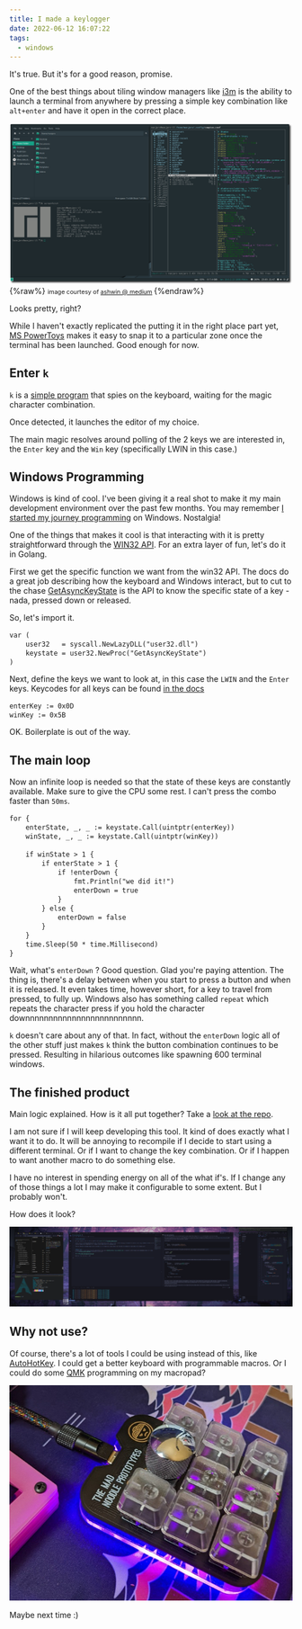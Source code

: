 ```yaml
---
title: I made a keylogger
date: 2022-06-12 16:07:22
tags:
  - windows
---
```


It's true. But it's for a good reason, promise.

One of the best things about tiling window managers like [i3m](https://i3wm.org/) is the ability to launch a terminal from anywhere by pressing a simple key combination like `alt+enter` and have it open in the correct place.

![i3wm screenshot](I-made-a-keylogger/i3wm.png)
{%raw%}
<span style="text-align: right;font-size:8pt">
image courtesy of <a href="https://medium.com/@ashwinvasudevan96/moving-from-ubuntu-to-manjaro-i3-window-manager-e13cd195ed7d">ashwin @ medium</a>
</span>
{%endraw%}

Looks pretty, right?

While I haven't exactly replicated the putting it in the right place part yet, [MS PowerToys](https://docs.microsoft.com/en-us/windows/powertoys/) makes it easy to snap it to a particular zone once the terminal has been launched. Good enough for now.

## Enter `k`

`k` is a [simple program](http://github.com/keeb-dev/k) that spies on the keyboard, waiting for the magic character combination.

Once detected, it launches the editor of my choice.

The main magic resolves around polling of the 2 keys we are interested in, the `Enter` key and the `Win` key (specifically LWIN in this case.)

## Windows Programming

Windows is kind of cool. I've been giving it a real shot to make it my main development environment over the past few months. You may remember [I started my journey programming](/2022/05/28/The-beginning/) on Windows. Nostalgia!

One of the things that makes it cool is that interacting with it is pretty straightforward through the [WIN32 API](https://docs.microsoft.com/en-us/windows/win32/api/). For an extra layer of fun, let's do it in Golang.

First we get the specific function we want from the win32 API. The docs do a great job describing how the keyboard and Windows interact, but to cut to the chase [GetAsyncKeyState](https://docs.microsoft.com/en-us/windows/win32/api/winuser/nf-winuser-getasynckeystate) is the API to know the specific state of a key - nada, pressed down or released.

So, let's import it.

```golang
var (
	user32   = syscall.NewLazyDLL("user32.dll")
	keystate = user32.NewProc("GetAsyncKeyState")
)
```

Next, define the keys we want to look at, in this case the `LWIN` and the `Enter` keys. Keycodes for all keys can be found [in the docs](https://docs.microsoft.com/en-us/windows/win32/inputdev/virtual-key-codes)

```golang
enterKey := 0x0D
winKey := 0x5B
```

OK. Boilerplate is out of the way.

## The main loop

Now an infinite loop is needed so that the state of these keys are constantly available. Make sure to give the CPU some rest. I can't press the combo faster than `50ms`. 

```golang
for {
    enterState, _, _ := keystate.Call(uintptr(enterKey))
    winState, _, _ := keystate.Call(uintptr(winKey))

    if winState > 1 {
        if enterState > 1 {
            if !enterDown {
                fmt.Println("we did it!")
                enterDown = true
            }
        } else {
            enterDown = false
        }
    }
    time.Sleep(50 * time.Millisecond)
}
```

Wait, what's `enterDown` ? Good question. Glad you're paying attention. The thing is, there's a delay between when you start to press a button and when it is released. It even takes time, however short, for a key to travel from pressed, to fully up. Windows also has something called `repeat` which repeats the character press if you hold the character downnnnnnnnnnnnnnnnnnnnnnnnn.

`k` doesn't care about any of that. In fact, without the `enterDown` logic all of the other stuff just makes `k` think the button combination continues to be pressed. Resulting in hilarious outcomes like spawning 600 terminal windows.


## The finished product

Main logic explained. How is it all put together? Take a [look at the repo](http://github.com/keeb-dev/k). 

I am not sure if I will keep developing this tool. It kind of does exactly what I want it to do. It will be annoying to recompile if I decide to start using a different terminal. Or if I want to change the key combination. Or if I happen to want another macro to do something else.

I have no interest in spending energy on all of the what if's. If I change any of those things a lot I may make it configurable to some extent. But I probably won't.

How does it look?

[![my desktop](I-made-a-keylogger/desktop.png)](I-made-a-keylogger/desktop-full.png)


## Why not use?
Of course, there's a lot of tools I could be using instead of this, like [AutoHotKey](https://www.autohotkey.com/). I could get a better keyboard with programmable macros. Or I could do some [QMK](https://docs.qmk.fm/#/) programming on my macropad?

![macropad](I-made-a-keylogger/macropad.jpg)

Maybe next time :) 